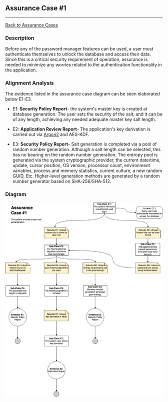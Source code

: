 ## Assurance Case #1
---
[Back to Assurance Cases](https://github.com/JCKelley-CYBR/CYBR-8420-SoftwareAssurance/blob/main/AssuranceCases.md)

### Description
Before any of the password manager features can be used, a user must authenticate themselves to unlock the database and access their data. Since this is a critical security requirement of operation, assurance is needed to minimize any worries related to the authentication functionality in the application. 

### Alignment Analysis
The evidence listed in the assurance case diagram can be seen elaborated below E1-E3.

* E1: __Security Policy Report__- the system's master key is created at database generation. The user sets the security of the salt, and it can be of any length, achieving any needed adequate master key salt length.

* E2: __Application Review Report__- The application's key derivation is carried out via [Argon2](https://www.argon2.com/) and AES-KDF.

* E3: __Security Policy Report__- Salt generation is completed via a pool of random number generation. Although a salt length can be selected, this has no bearing on the random number generation. The entropy pool is generated via the system cryptographic provider, the current date/time, update, cursor position, OS version, processor count, environment variables, process and memory statistics, current culture, a new random GUID, Etc. Higher-level generation methods are generated by a random number generator based on SHA-256/SHA-512.

### Diagram
![](AssuranceCaseV3.jpg)
